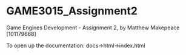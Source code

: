# GAME3015_Assignment2

Game Engines Development - Assignment 2, by Matthew Makepeace [101179668]

To open up the documentation:
docs->html->index.html